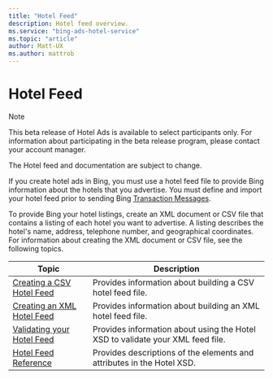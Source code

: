 ```yaml
---
title: "Hotel Feed"
description: Hotel feed overview.
ms.service: "bing-ads-hotel-service"
ms.topic: "article"
author: Matt-UX
ms.author: mattrob
---
```


# Hotel Feed

> [!NOTE]
> This beta release of Hotel Ads is available to select participants only. For information about participating in the beta release program, please contact your account manager.
>
> The Hotel feed and documentation are subject to change. 

If you create hotel ads in Bing, you must use a hotel feed file to provide Bing information about the hotels that you advertise. You must define and import your hotel feed prior to sending Bing [Transaction Messages](../transaction-message/transaction-message.md).

To provide Bing your hotel listings, create an XML document or CSV file that contains a listing of each hotel you want to advertise. A listing describes the hotel's name, address, telephone number, and geographical coordinates. For information about creating the XML document or CSV file, see the following topics.

|Topic|Description
|-|-
|[Creating a CSV Hotel Feed](../hotel-feed/create-csv-hotel-feed.md)|Provides information about building a CSV hotel feed file.
|[Creating an XML Hotel Feed](../hotel-feed/create-hotel-feed.md)|Provides information about building an XML hotel feed file.
|[Validating your Hotel Feed](../hotel-feed/validate-hotel-feed.md)|Provides information about using the Hotel XSD to validate your XML feed file.
|[Hotel Feed Reference](../hotel-feed/reference.md)|Provides descriptions of the elements and attributes in the Hotel XSD.

